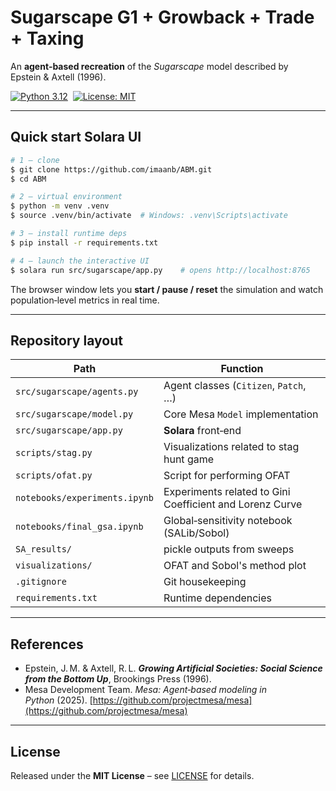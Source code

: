# Sugarscape G1 + Growback + Trade + Taxing

An **agent‑based recreation** of the *Sugarscape* model described by Epstein & Axtell (1996). 

[![Python 3.12](https://img.shields.io/badge/python-3.12%2B-blue.svg)](https://www.python.org/)  [![License: MIT](https://img.shields.io/badge/License-MIT-green.svg)](LICENSE)

---
## Quick start Solara UI

```bash
# 1 – clone
$ git clone https://github.com/imaanb/ABM.git
$ cd ABM

# 2 – virtual environment
$ python -m venv .venv
$ source .venv/bin/activate  # Windows: .venv\Scripts\activate

# 3 – install runtime deps
$ pip install -r requirements.txt

# 4 – launch the interactive UI
$ solara run src/sugarscape/app.py    # opens http://localhost:8765
```

The browser window lets you **start / pause / reset** the simulation and watch population‑level metrics in real time.

---
## Repository layout

| Path                          | Function                                | 
| ----------------------------- | ----------------------------------------- | 
| `src/sugarscape/agents.py`    | Agent classes (`Citizen`, `Patch`, …)     | 
| `src/sugarscape/model.py`     | Core Mesa `Model` implementation          | 
| `src/sugarscape/app.py`       | **Solara** front‑end                      | 
| `scripts/stag.py`             | Visualizations related to stag hunt game  | 
| `scripts/ofat.py`             | Script for performing OFAT                | 
| `notebooks/experiments.ipynb` | Experiments related to Gini Coefficient and Lorenz Curve| 
| `notebooks/final_gsa.ipynb`   | Global‑sensitivity notebook (SALib/Sobol) | 
| `SA_results/`                 | pickle outputs from sweeps                | 
| `visualizations/`             | OFAT and Sobol's method plot              | 
| `.gitignore`                  | Git housekeeping                          | 
| `requirements.txt`            | Runtime dependencies                      | 
---

##  References

* Epstein, J. M. & Axtell, R. L. ***Growing Artificial Societies: Social Science from the Bottom Up***, Brookings Press (1996).
* Mesa Development Team. *Mesa: Agent‑based modeling in Python* (2025). [https://github.com/projectmesa/mesa](https://github.com/projectmesa/mesa)

---
##  License

Released under the **MIT License** – see [LICENSE](LICENSE) for details.
